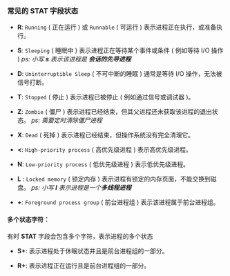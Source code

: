 
### 常见的 STAT 字段状态

- **R**:    `Running` ( 正在运行 ) 或 `Runnable` ( 可运行 )
	表示进程正在执行，或准备执行。
	
- **S**:    `Sleeping` ( 睡眠中 )
	表示进程正在等待某个事件或条件 ( 例如等待 I/O 操作 )
	*ps:    小写 **s** 表示该进程是 **会话的先导进程***
	
- **D**:    `Uninterruptible Sleep` ( 不可中断的睡眠 )
	通常是等待 I/O 操作，无法被信号打断。
	
- **T**:    `Stopped` ( 停止 )
	表示进程已被停止 ( 例如通过信号或调试器 )。
	
- **Z**:    `Zombie` ( 僵尸 )
	表示进程已经结束，但其父进程还未获取该进程的退出状态。
	*ps:    需要定时清除僵尸进程*
	
- **X**:    `Dead` ( 死掉 )
	表示进程已经结束，但操作系统没有完全清理它。
	
- **<**:    `High-priority process` ( 高优先级进程 )
	表示高优先级进程。
	
- **N**:    `Low-priority process` ( 低优先级进程 )
	表示低优先级进程。
	
- **L** :    `Locked memory` ( 锁定内存 )
	表示进程有锁定的内存页面，不能交换到磁盘。
	*ps:    小写 **l** 表示进程是一个**多线程进程***
	
- **+**:    `Foreground process group` ( 前台进程组 )
	表示该进程属于前台进程组。


#### 多个状态字符：

有时 **STAT** 字段会包含多个字符，表示进程的多个状态

- **S+**:    表示进程处于休眠状态并且是前台进程组的一部分。

- **R+**:    表示进程正在运行且是前台进程组的一部分。




